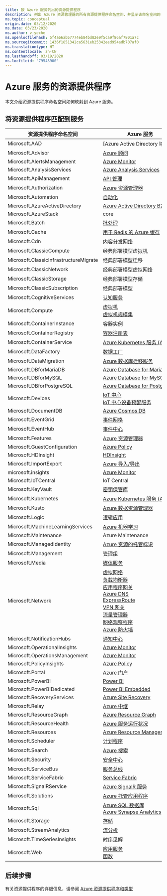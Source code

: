 ```yaml
---
title: 按 Azure 服务列出的资源提供程序
description: 列出 Azure 资源管理器的所有资源提供程序命名空间，并显示该命名空间的 Azure 服务。
ms.topic: conceptual
origin.date: 03/12/2020
ms.date: 03/23/2020
ms.author: v-yeche
ms.openlocfilehash: 5f4a66ab57774eb84bd82e9f5ca9f86af7801a7c
ms.sourcegitcommit: 1436f1851342ca5631eb25342eed954adb707af0
ms.translationtype: HT
ms.contentlocale: zh-CN
ms.lasthandoff: 03/19/2020
ms.locfileid: "79543900"
---
```

<!--Verify sucessfully-->
# <a name="resource-providers-for-azure-services"></a>Azure 服务的资源提供程序

本文介绍资源提供程序命名空间如何映射到 Azure 服务。

## <a name="match-resource-provider-to-service"></a>将资源提供程序匹配到服务

| 资源提供程序命名空间 | Azure 服务 |
| --------------------------- | ------------- |
| Microsoft.AAD | [Azure Active Directory 域服务 |
| Microsoft.Advisor | [Azure 顾问](/advisor/index/) |
| Microsoft.AlertsManagement | [Azure Monitor](../../azure-monitor/index.yml) |
| Microsoft.AnalysisServices | [Azure Analysis Services](/analysis-services/) |
| Microsoft.ApiManagement | [API 管理](../../api-management/index.yml) |
| Microsoft.Authorization | [Azure 资源管理器](../index.yml) |
| Microsoft.Automation | [自动化](../../automation/index.yml) |
| Microsoft.AzureActiveDirectory | [Azure Active Directory B2C](../../active-directory-b2c/index.yml) |
| Microsoft.AzureStack | core |
| Microsoft.Batch | [批处理](../../batch/index.yml) |
| Microsoft.Cache | [用于 Redis 的 Azure 缓存](/azure-cache-for-redis/) |
| Microsoft.Cdn | [内容分发网络](/cdn/) |
| Microsoft.ClassicCompute | 经典部署模型虚拟机 |
| Microsoft.ClassicInfrastructureMigrate | 经典部署模型迁移 |
| Microsoft.ClassicNetwork | 经典部署模型虚拟网络 |
| Microsoft.ClassicStorage | 经典部署模型存储 |
| Microsoft.ClassicSubscription | 经典部署模型 |
| Microsoft.CognitiveServices | [认知服务](/cognitive-services/) |
| Microsoft.Compute | [虚拟机](/virtual-machines/)<br />[虚拟机规模集](/virtual-machine-scale-sets/) |
| Microsoft.ContainerInstance | 容器实例 |
| Microsoft.ContainerRegistry | [容器注册表](/container-registry/) |
| Microsoft.ContainerService | [Azure Kubernetes 服务 (AKS)](/aks/) |
| Microsoft.DataFactory | [数据工厂](/data-factory/) |
| Microsoft.DataMigration | [Azure 数据库迁移服务](/dms/) |
| Microsoft.DBforMariaDB | [Azure Database for MariaDB](/mariadb/) |
| Microsoft.DBforMySQL | [Azure Database for MySQL](/mysql/) |
| Microsoft.DBforPostgreSQL | [Azure Database for PostgreSQL](/postgresql/) |
| Microsoft.Devices | [IoT 中心](/iot-hub/)<br />[IoT 中心设备预配服务](/iot-dps/) |
| Microsoft.DocumentDB | [Azure Cosmos DB](../../cosmos-db/index.yml) |
| Microsoft.EventGrid | [事件网格](/event-grid/) |
| Microsoft.EventHub | [事件中心](../../event-hubs/index.yml) |
| Microsoft.Features | [Azure 资源管理器](../index.yml) |
| Microsoft.GuestConfiguration | [Azure Policy](../../governance/policy/index.yml) |
| Microsoft.HDInsight | [HDInsight](../../hdinsight/index.yml) |
| Microsoft.ImportExport | [Azure 导入/导出](../../storage/common/storage-import-export-service.md) |
| microsoft.insights | [Azure Monitor](../../azure-monitor/index.yml) |
| Microsoft.IoTCentral | IoT Central |
| Microsoft.KeyVault | [密钥保管库](../../key-vault/index.yml) |
| Microsoft.Kubernetes | [Azure Kubernetes 服务 (AKS)](/aks/) |
| Microsoft.Kusto | [Azure 数据资源管理器](../../data-explorer/index.yml) |
| Microsoft.Logic | [逻辑应用](../../logic-apps/index.yml) |
| Microsoft.MachineLearningServices | [Azure 机器学习](../../machine-learning/index.yml) |
| Microsoft.Maintenance | Azure Maintenance |
| Microsoft.ManagedIdentity | [Azure 资源的托管标识](../../active-directory/managed-identities-azure-resources/index.yml) |
| Microsoft.Management | [管理组](/governance/management-groups/) |
| Microsoft.Media | [媒体服务](../../media-services/index.yml) |
| Microsoft.Network | [虚拟网络](../../virtual-network/index.yml)<br />[负载均衡器](../../load-balancer/index.yml)<br />[应用程序网关](../../application-gateway/index.yml)<br />[Azure DNS](../../dns/index.yml)<br />[ExpressRoute](../../expressroute/index.yml)<br />[VPN 网关](../../vpn-gateway/index.yml)<br />[流量管理器](../../traffic-manager/index.yml)<br />[网络观察程序](../../network-watcher/index.yml)<br />[Azure 防火墙](../../firewall/index.yml) |
| Microsoft.NotificationHubs | [通知中心](../../notification-hubs/index.yml) |
| Microsoft.OperationalInsights | [Azure Monitor](../../azure-monitor/index.yml) |
| Microsoft.OperationsManagement | [Azure Monitor](../../azure-monitor/index.yml) |
| Microsoft.PolicyInsights | [Azure Policy](../../governance/policy/index.yml) |
| Microsoft.Portal | [Azure 门户](/azure-portal/) |
| Microsoft.PowerBI | [Power BI](https://docs.microsoft.com/power-bi/power-bi-overview) |
| Microsoft.PowerBIDedicated | [Power BI Embedded](/power-bi-embedded/) |
| Microsoft.RecoveryServices | [Azure Site Recovery](../../site-recovery/index.yml) |
| Microsoft.Relay | [Azure 中继](../../service-bus-relay/relay-what-is-it.md) |
| Microsoft.ResourceGraph | [Azure Resource Graph](/governance/resource-graph/) |
| Microsoft.ResourceHealth | [Azure 服务运行状况](/service-health/)|
| Microsoft.Resources | [Azure Resource Manager](../index.yml) |
| Microsoft.Scheduler | [计划程序](/scheduler/) |
| Microsoft.Search | [Azure 搜索](../../search/index.yml) |
| Microsoft.Security | [安全中心](../../security-center/index.yml) |
| Microsoft.ServiceBus | [服务总线](/service-bus/) |
| Microsoft.ServiceFabric | [Service Fabric](../../service-fabric/index.yml) |
| Microsoft.SignalRService | [Azure SignalR 服务](../../azure-signalr/index.yml) |
| Microsoft.Solutions | [Azure 托管应用程序](../managed-applications/index.yml) |
| Microsoft.Sql | [Azure SQL 数据库](../../sql-database/index.yml)<br />[Azure Synapse Analytics](/sql-data-warehouse/) |
| Microsoft.Storage | [存储](../../storage/index.yml) |
| Microsoft.StreamAnalytics | [流分析](../../stream-analytics/index.yml) |
| Microsoft.TimeSeriesInsights | [时序见解](../../time-series-insights/index.yml) |
| Microsoft.Web | [应用服务](../../app-service/index.yml)<br />[函数](../../azure-functions/index.yml) |

## <a name="next-steps"></a>后续步骤

有关资源提供程序的详细信息，请参阅 [Azure 资源提供程序和类型](resource-providers-and-types.md)

<!-- Update_Description: update meta properties, wording update, update link -->